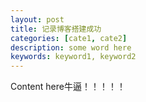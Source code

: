 ```yaml
---
layout: post
title: 记录博客搭建成功
categories: [cate1, cate2]
description: some word here
keywords: keyword1, keyword2
---
```


Content here牛逼！！！！！
